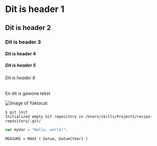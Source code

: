 # Dit is header 1
## Dit is header 2
### Dit is header 3
#### Dit is header 4
##### Dit is header 5
###### Dit is header 6
En dit is gewone tekst

![Image of Yaktocat](https://octodex.github.com/images/yaktocat.png)

```
$ git init
Initialized empty Git repository in /Users/skills/Projects/recipe-repository/.git/
```
``` javascript
var myVar = "Hello, world!";
```

``` dax
MEASURE = MAXX ( Datum, Datum[Year] )
```

